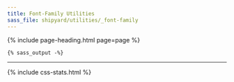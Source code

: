 ```yaml
---
title: Font-Family Utilities
sass_file: shipyard/utilities/_font-family
---
```


{% include page-heading.html page=page %}

```css
{% sass_output -%}
```

---

{% include css-stats.html %}
